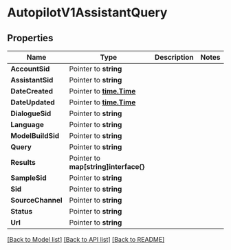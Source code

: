 # AutopilotV1AssistantQuery

## Properties

Name | Type | Description | Notes
------------ | ------------- | ------------- | -------------
**AccountSid** | Pointer to **string** |  |
**AssistantSid** | Pointer to **string** |  |
**DateCreated** | Pointer to [**time.Time**](time.Time.md) |  |
**DateUpdated** | Pointer to [**time.Time**](time.Time.md) |  |
**DialogueSid** | Pointer to **string** |  |
**Language** | Pointer to **string** |  |
**ModelBuildSid** | Pointer to **string** |  |
**Query** | Pointer to **string** |  |
**Results** | Pointer to **map[string]interface{}** |  |
**SampleSid** | Pointer to **string** |  |
**Sid** | Pointer to **string** |  |
**SourceChannel** | Pointer to **string** |  |
**Status** | Pointer to **string** |  |
**Url** | Pointer to **string** |  |

[[Back to Model list]](../README.md#documentation-for-models) [[Back to API list]](../README.md#documentation-for-api-endpoints) [[Back to README]](../README.md)


